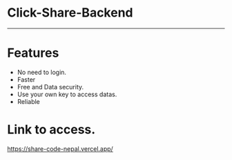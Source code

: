# Click-Share-Backend

----

# Features 
* No need to login.
* Faster
* Free and Data security.
* Use your own key to access datas.
* Reliable

# Link to access.
https://share-code-nepal.vercel.app/

 
